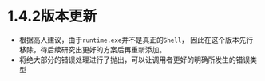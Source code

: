 # 1.4.2版本更新
- 根据高人建议，由于`runtime.exe`并不是真正的`Shell`，
  因此在这个版本先行移除，待后续研究出更好的方案后再重新添加。
- 将绝大部分的错误处理进行了抛出，可以让调用者更好的明确所发生的错误类型